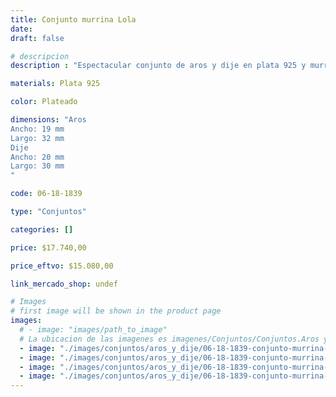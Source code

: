 ```yaml
---
title: Conjunto murrina Lola
date: 
draft: false

# descripcion
description : "Espectacular conjunto de aros y dije en plata 925 y murrina. Muy livianos. Colores sutiles."

materials: Plata 925

color: Plateado

dimensions: "Aros
Ancho: 19 mm 
Largo: 32 mm
Dije
Ancho: 20 mm 
Largo: 30 mm
"

code: 06-18-1839

type: "Conjuntos"

categories: []

price: $17.740,00

price_eftvo: $15.080,00

link_mercado_shop: undef

# Images
# first image will be shown in the product page
images:
  # - image: "images/path_to_image"
  # La ubicacion de las imagenes es imagenes/Conjuntos/Conjuntos.Aros y Dije/06-18-1839-conjunto-murrina-lola
  - image: "./images/conjuntos/aros_y_dije/06-18-1839-conjunto-murrina-lola_a.jpg"
  - image: "./images/conjuntos/aros_y_dije/06-18-1839-conjunto-murrina-lola_b.jpg"
  - image: "./images/conjuntos/aros_y_dije/06-18-1839-conjunto-murrina-lola_c.jpg"
  - image: "./images/conjuntos/aros_y_dije/06-18-1839-conjunto-murrina-lola_d.jpg"
---
```

